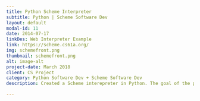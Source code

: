 ```yaml
---
title: Python Scheme Interpreter 
subtitle: Python | Scheme Software Dev 
layout: default
modal-id: 11
date: 2014-07-17
linkDes: Web Interpreter Example
link: https://scheme.cs61a.org/
img: schemefront.png
thumbnail: schemefront.png
alt: image-alt
project-date: March 2018
client: CS Project
category: Python Software Dev + Scheme Software Dev 
description: Created a Scheme interepreter in Python. The goal of the project was to create an interpreter that had all the functionality of the web interpreter in the picture and linked below. I learned the intricacies of Python and mastered the syntax of Scheme. Unfortunately the Github is forced to be private because it's a class project; shoot me an email if you have any specific questions!

---
```

